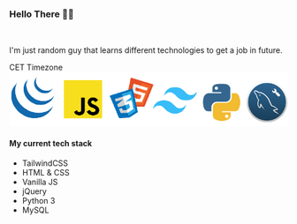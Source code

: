 ### Hello There 👋🗿
<br>
<p>I'm just random guy that learns different
technologies to get a job in future.</p>
CET Timezone

<img src="image212.png"/>
<br>
<h4>My current tech stack</h4>
<ul>
 <li>TailwindCSS</li>
 <li>HTML & CSS</li>
 <li>Vanilla JS</li>
 <li>jQuery</li>
 <li>Python 3</li>
 <li>MySQL</li>
</ul>

